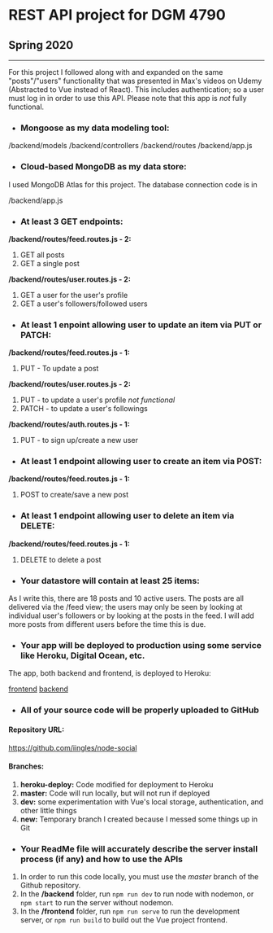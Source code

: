 # REST API project for DGM 4790
## Spring 2020
---
For this project I followed along with and expanded on the same "posts"/"users" functionality that was presented in Max's videos on Udemy (Abstracted to Vue instead of React).  This includes authentication; so a user must log in in order to use this API. Please note that this app is *not* fully functional.

- ### Mongoose as my data modeling tool: 

/backend/models
/backend/controllers
/backend/routes
/backend/app.js

- ### Cloud-based MongoDB as my data store:

I used MongoDB Atlas for this project.  The database connection code is in

/backend/app.js

- ### At least 3 GET endpoints:

**/backend/routes/feed.routes.js - 2:**
1. GET all posts
2. GET a single post

**/backend/routes/user.routes.js - 2:**
1. GET a user for the user's profile
2. GET a user's followers/followed users

- ### At least 1 enpoint allowing user to update an item via PUT or PATCH:

**/backend/routes/feed.routes.js - 1:**
1. PUT - To update a post

**/backend/routes/user.routes.js - 2:**
1. PUT - to update a user's profile *not functional*
2. PATCH - to update a user's followings

**/backend/routes/auth.routes.js - 1:**
1. PUT - to sign up/create a new user

- ### At least 1 endpoint allowing user to create an item via POST:

**/backend/routes/feed.routes.js - 1:**
1. POST to create/save a new post

- ### At least 1 endpoint allowing user to delete an item via DELETE:

**/backend/routes/feed.routes.js - 1:**
1. DELETE to delete a post

- ### Your datastore will contain at least 25 items:

As I write this, there are 18 posts and 10 active users.  The posts are all delivered via the /feed view; the users may only be seen by looking at individual user's followers or by looking at the posts in the feed.  I will add more posts from different users before the time this is due.

- ### Your app will be deployed to production using some service like Heroku, Digital Ocean, etc.

The app, both backend and frontend, is deployed to Heroku:

[frontend](https://iingles-node-social-frontend.herokuapp.com/login)
[backend](https://iingles-node-social.herokuapp.com/)


- ### All of your source code will be properly uploaded to GitHub

#### Repository URL:
https://github.com/iingles/node-social

#### Branches: 
1. **heroku-deploy:** Code modified for deployment to Heroku
2. **master:** Code will run locally, but will not run if deployed
3. **dev:** some experimentation with Vue's local storage, authentication, and other little things
4. **new:** Temporary branch I created because I messed some things up in Git

- ### Your ReadMe file will accurately describe the server install process (if any) and how to use the APIs

1. In order to run this code locally, you must use the *master* branch of the Github repository.
2. In the **/backend** folder, run 
`npm run dev` to run node with nodemon, or
`npm start` to run the server without nodemon.
3. In the **/frontend** folder, run
`npm run serve` to run the development server, or 
`npm run build` to build out the Vue project frontend.

